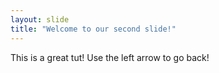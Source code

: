 ```yaml
---
layout: slide
title: "Welcome to our second slide!"
---
```

This is a great tut!
Use the left arrow to go back!
